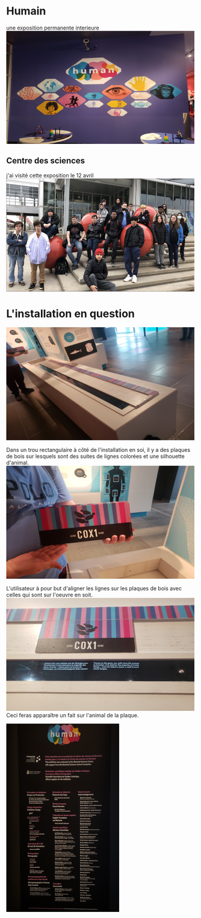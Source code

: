 # Humain
une exposition permanente interieure<br>
<img src="media/human_affiche.jpg" width="500" height="300">
## Centre des sciences
j'ai visité cette exposition le 12 avril<br>
<img src="media/centre_sciences_devans.png" width="500" height="300">

# L'installation en question
<img src="media/oeuvre_en_soi.jpg" width="500" height="300">

Dans un trou rectangulaire à côté de l'installation en soi, il y a des plaques de bois sur lesquels sont des suites de lignes colorées et une silhouette d'animal.<br>
<img src="media/plaques_en_bois.jpg" width="500" height="300">

L'utilisateur à pour but d'aligner les lignes sur les plaques de bois avec celles qui sont sur l'oeuvre en soit. <br> 
<img src="media/human_fonction.jpg" width="500" height="300"><br>
Ceci feras apparaître un fait sur l'animal de la plaque.

<img src="media/human_cartel.jpg" width="300" height="500">

